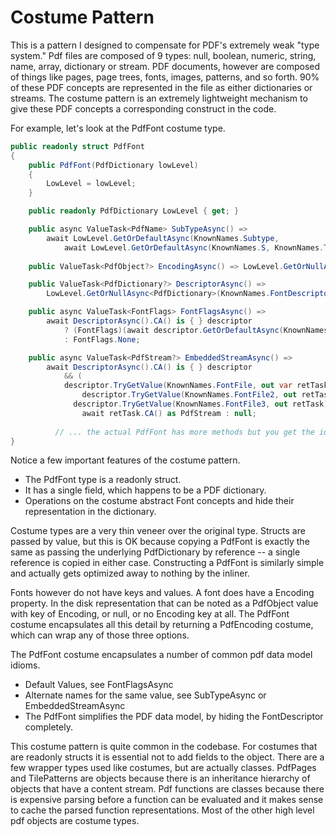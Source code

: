 ﻿# Costume Pattern

This is a pattern I designed to compensate for PDF's extremely weak "type system."  Pdf files are composed of 9 types:
null, boolean, numeric, string, name, array, dictionary or stream.  PDF documents, however are composed of things like
pages, page trees, fonts, images, patterns, and so forth.  90% of these PDF concepts are represented in the file as either
dictionaries or streams.  The costume pattern is an extremely lightweight mechanism to give these PDF concepts a 
corresponding construct in the code.

For example, let's look at the PdfFont costume type.

````c#
public readonly struct PdfFont
{
    public PdfFont(PdfDictionary lowLevel)
    {
        LowLevel = lowLevel;
    }

    public readonly PdfDictionary LowLevel { get; }

    public async ValueTask<PdfName> SubTypeAsync() => 
        await LowLevel.GetOrDefaultAsync(KnownNames.Subtype, 
            await LowLevel.GetOrDefaultAsync(KnownNames.S, KnownNames.Type1).CA()).CA();
    
    public ValueTask<PdfObject?> EncodingAsync() => LowLevel.GetOrNullAsync<PdfObject>(KnownNames.Encoding);

    public ValueTask<PdfDictionary?> DescriptorAsync() =>
        LowLevel.GetOrNullAsync<PdfDictionary>(KnownNames.FontDescriptor);

    public async ValueTask<FontFlags> FontFlagsAsync() =>
        await DescriptorAsync().CA() is { } descriptor
            ? (FontFlags)(await descriptor.GetOrDefaultAsync(KnownNames.Flags, 0).CA())
            : FontFlags.None;

    public async ValueTask<PdfStream?> EmbeddedStreamAsync() =>
        await DescriptorAsync().CA() is { } descriptor
            && (
            descriptor.TryGetValue(KnownNames.FontFile, out var retTask) ||
                descriptor.TryGetValue(KnownNames.FontFile2, out retTask) ||
              descriptor.TryGetValue(KnownNames.FontFile3, out retTask) )? 
                await retTask.CA() as PdfStream : null;
                
          // ... the actual PdfFont has more methods but you get the idea
}
````
Notice a few important features of the costume pattern.
- The PdfFont type is a readonly struct.
- It has a single field, which happens to be a PDF dictionary.
- Operations on the costume abstract Font concepts and hide their representation in the dictionary.

Costume types are a very thin veneer over the original type.  Structs are passed by value, but this is OK because copying
a PdfFont is exactly the same as passing the underlying PdfDictionary by reference -- a single reference is copied in 
either case.  Constructing a PdfFont is similarly simple and actually gets optimized away to nothing by the inliner.

Fonts however do not have keys and values.  A font does have a Encoding property.  In the disk representation that can be 
noted as a PdfObject value with key of Encoding, or null, or no Encoding key at all.  The PdfFont costume encapsulates all
this detail by returning a PdfEncoding costume, which can wrap any of those three options.

The PdfFont costume encapsulates a number of common pdf data model idioms.
- Default Values, see FontFlagsAsync
- Alternate names for the same value, see SubTypeAsync or EmbeddedStreamAsync
- The PdfFont simplifies the PDF data model, by hiding the FontDescriptor completely.

This costume pattern is quite common in the codebase.  For costumes that are readonly structs it is essential not to
add fields to the object.  There are a few wrapper types used like costumes, but are actually classes.  PdfPages and 
TilePatterns are objects because there is an inheritance hierarchy of objects that have a content stream.  Pdf functions
are classes because there is expensive parsing before a function can be evaluated and it makes sense to cache the parsed
function representations.  Most of the other high level pdf objects are costume types.